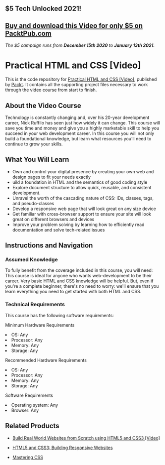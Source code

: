 ## $5 Tech Unlocked 2021!
[Buy and download this Video for only $5 on PacktPub.com](https://www.packtpub.com/product/practical-html-and-css-video/9781788830690)
-----
*The $5 campaign         runs from __December 15th 2020__ to __January 13th 2021.__*

# Practical HTML and CSS [Video]
This is the code repository for [Practical HTML and CSS [Video]](https://www.packtpub.com/web-development/practical-html-and-css-video?utm_source=github&utm_medium=repository&utm_campaign=9781788830690), published by [Packt](https://www.packtpub.com/?utm_source=github). It contains all the supporting project files necessary to work through the video course from start to finish.
## About the Video Course
Technology is constantly changing and, over his 20-year development career, Nick Ruffilo has seen just how widely it can change. This course will save you time and money and give you a highly marketable skill to help you succeed in your web development career. In this course you will not only build a foundational knowledge, but learn what resources you’ll need to continue to grow your skills.		

<H2>What You Will Learn</H2>
<DIV class=book-info-will-learn-text>
<UL>
<LI>Own and control your digital presence by creating your own web and design pages to fit your needs exactly
<LI>uild a foundation in HTML and the semantics of good coding style
<LI>Explore document structure to allow quick, reusable, and consistent development.
<LI>Unravel the worth of the cascading nature of CSS: IDs, classes, tags, and pseudo-classes
<LI>Develop a responsive web page that will look great on any size device
<LI>Get familiar with cross-browser support to ensure your site will look great on different browsers and devices
<LI>Improve your problem solving by learning how to efficiently read documentation and solve tech-related issues</LI></UL></DIV>

## Instructions and Navigation
### Assumed Knowledge
To fully benefit from the coverage included in this course, you will need:<br/>
This course is ideal for anyone who wants web-development to be their career. Very basic HTML and CSS knowledge will be helpful. But, even if you're a complete beginner, there's no need to worry: we'll ensure that you learn everything you need to get started with both HTML and CSS.
### Technical Requirements
This course has the following software requirements:<br/>

Minimum Hardware Requirements<br/>
<LI>OS: Any
<LI>Processor: Any 
<LI>Memory: Any
<LI>Storage: Any

Recommended Hardware Requirements<br/>
<LI>OS: Any
<LI>Processor: Any 
<LI>Memory: Any
<LI>Storage: Any

Software Requirements<br/>
<LI>Operating system: Any
<LI>Browser: Any

## Related Products
* [Build Real World Websites from Scratch using HTML5 and CSS3 [Video]](https://www.packtpub.com/web-development/build-real-world-websites-scratch-using-html5-and-css3-video?utm_source=github&utm_medium=repository&utm_campaign=9781789343632)

* [HTML5 and CSS3: Building Responsive Websites](https://www.packtpub.com/web-development/html5-and-css3-building-responsive-websites?utm_source=github&utm_medium=repository&utm_campaign=9781787124813)

* [Mastering CSS](https://www.packtpub.com/web-development/mastering-css?utm_source=github&utm_medium=repository&utm_campaign=9781787281585)

